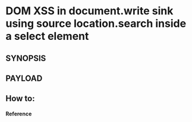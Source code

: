 # DOM XSS in document.write sink using source location.search inside a select element

## SYNOPSIS


## PAYLOAD


## How to:


#### Reference
